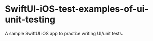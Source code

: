 # SwiftUI-iOS-test-examples-of-ui-unit-testing
A sample SwiftUI iOS app to practice writing UI/unit tests.

